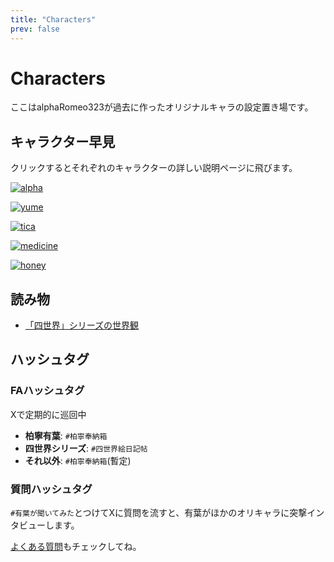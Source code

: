 ```yaml
---
title: "Characters"
prev: false
---
```


# Characters

ここはalphaRomeo323が過去に作ったオリジナルキャラの設定置き場です。

## キャラクター早見

クリックするとそれぞれのキャラクターの詳しい説明ページに飛びます。

[![alpha](https://dir.hakuteialpha.com/g/chara/キャラ紹介_柏寧有葉.png)](/characters/alpha)

[![yume](https://dir.hakuteialpha.com/g/chara/キャラ紹介_長篠ゆめ.png)](/characters/yume)

[![tica](https://dir.hakuteialpha.com/g/chara/キャラ紹介_ティカ.png)](/characters/shisekai/tica)

[![medicine](https://dir.hakuteialpha.com/g/chara/キャラ紹介_メディスン.png)](/characters/shisekai/medicine)

[![honey](https://dir.hakuteialpha.com/g/chara/キャラ紹介_ハニー.png)](/characters/shisekai/honey)

## 読み物

- [「四世界」シリーズの世界観](/characters/shisekai/)

## ハッシュタグ

### FAハッシュタグ

Xで定期的に巡回中

- **柏寧有葉**: `#柏寧奉納箱`
- **四世界シリーズ**: `#四世界絵日記帖`
- **それ以外**: `#柏寧奉納箱`(暫定)

### 質問ハッシュタグ

`#有葉が聞いてみた`とつけてXに質問を流すと、有葉がほかのオリキャラに突撃インタビューします。  

[よくある質問](/characters/faq)もチェックしてね。

